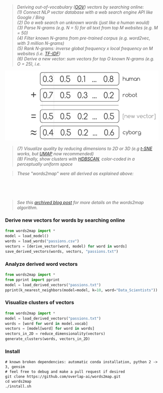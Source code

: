 <p style="text-align: center;"><span style="font-family:georgia,serif"><img alt="" src="https://raw.githubusercontent.com/overlap-ai/words2map/master/visualizations/architecture.png" /></span></p>
 
> *Deriving out-of-vocabulary ([OOV](https://medium.com/@shabeelkandi/handling-out-of-vocabulary-words-in-natural-language-processing-based-on-context-4bbba16214d5)) vectors by searching online:*  
> *(1) Connect NLP vector database with a web search engine API like Google / Bing*  
> *(2) Do a web search on unknown words (just like a human would)*  
> *(3) Parse N-grams (e.g. N = 5) for all text from top M websites (e.g. M = 50)*  
> *(4) Filter known N-grams from pre-trained corpus (e.g. word2vec, with 3 million N-grams)*  
> *(5) Rank N-grams: inverse global frequency x local frequency on M websites (i.e. [TF-IDF](https://en.wikipedia.org/wiki/Tf%E2%80%93idf))*  
> *(6) Derive a new vector: sum vectors for top O known N-grams (e.g. O = 25), i.e.*   

<p style="text-align: center;"><span style="font-family:georgia,serif"><img alt="" src="https://raw.githubusercontent.com/legel/words2map/master/visualizations/human_robot_cyborg.png" /></span></p>

> *(7) Visualize quality by reducing dimensions to 2D or 3D (e.g [t-SNE](https://lvdmaaten.github.io/tsne/) works, but [UMAP](https://github.com/lmcinnes/umap) now recommended)*  
> *(8) Finally, show clusters with [HDBSCAN](https://github.com/scikit-learn-contrib/hdbscan), color-coded in a perceptually uniform space*  

> *These "words2map" were all derived as explained above:*  
<p style="text-align: center;"><span style="font-family:georgia,serif"><img alt="" src="https://raw.githubusercontent.com/overlap-ai/words2map/master/visualizations/passions.png" /></span></p>
<p style="text-align: center;"><span style="font-family:georgia,serif"><img alt="" src="https://raw.githubusercontent.com/overlap-ai/words2map/master/visualizations/famous.png" /></span></p>

> *See this [archived blog post](http://web.archive.org/web/20160806040004if_/http://blog.yhat.com/posts/words2map.html) for more details on the words2map algorithm.*  

### Derive new vectors for words by searching online

```python
from words2map import *
model = load_model()
words = load_words("passions.csv")
vectors = [derive_vector(word, model) for word in words]
save_derived_vectors(words, vectors, "passions.txt")
```

### Analyze derived word vectors
```python
from words2map import *
from pprint import pprint
model = load_derived_vectors("passions.txt")
pprint(k_nearest_neighbors(model=model, k=10, word="Data_Scientists"))
```

### Visualize clusters of vectors
```python
from words2map import *
model = load_derived_vectors("passions.txt")
words = [word for word in model.vocab]
vectors = [model[word] for word in words]
vectors_in_2D = reduce_dimensionality(vectors)
generate_clusters(words, vectors_in_2D)
```

### Install 

```shell
# known broken dependencies: automatic conda installation, python 2 -> 3, gensim
# feel free to debug and make a pull request if desired
git clone https://github.com/overlap-ai/words2map.git
cd words2map
./install.sh
```

